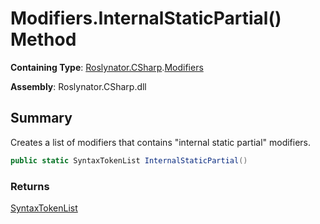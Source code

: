 # Modifiers\.InternalStaticPartial\(\) Method

**Containing Type**: [Roslynator.CSharp](../../README.md)\.[Modifiers](../README.md)

**Assembly**: Roslynator\.CSharp\.dll

## Summary

Creates a list of modifiers that contains "internal static partial" modifiers\.

```csharp
public static SyntaxTokenList InternalStaticPartial()
```

### Returns

[SyntaxTokenList](https://docs.microsoft.com/en-us/dotnet/api/microsoft.codeanalysis.syntaxtokenlist)

